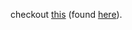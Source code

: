 checkout [this](https://neuwritesd.org/2021/06/10/what-is-a-topology-and-why-is-it-in-my-neuroscience/) (found [here](https://youtu.be/4GJ4UQZvCNM?t=429)).


